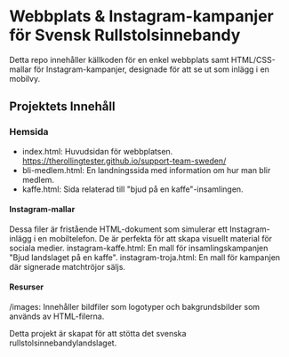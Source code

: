 # Webbplats & Instagram-kampanjer för Svensk Rullstolsinnebandy
Detta repo innehåller källkoden för en enkel webbplats samt HTML/CSS-mallar för Instagram-kampanjer, designade för att se ut som inlägg i en mobilvy.

## Projektets Innehåll

### Hemsida
- index.html: Huvudsidan för webbplatsen. https://therollingtester.github.io/support-team-sweden/
- bli-medlem.html: En landningssida med information om hur man blir medlem.
- kaffe.html: Sida relaterad till "bjud på en kaffe"-insamlingen.
#### Instagram-mallar
Dessa filer är fristående HTML-dokument som simulerar ett Instagram-inlägg i en mobiltelefon. De är perfekta för att skapa visuellt material för sociala medier.
instagram-kaffe.html: En mall för insamlingskampanjen "Bjud landslaget på en kaffe".
instagram-troja.html: En mall för kampanjen där signerade matchtröjor säljs.

#### Resurser
/images: Innehåller bildfiler som logotyper och bakgrundsbilder som används av HTML-filerna.

Detta projekt är skapat för att stötta det svenska rullstolsinnebandylandslaget.

